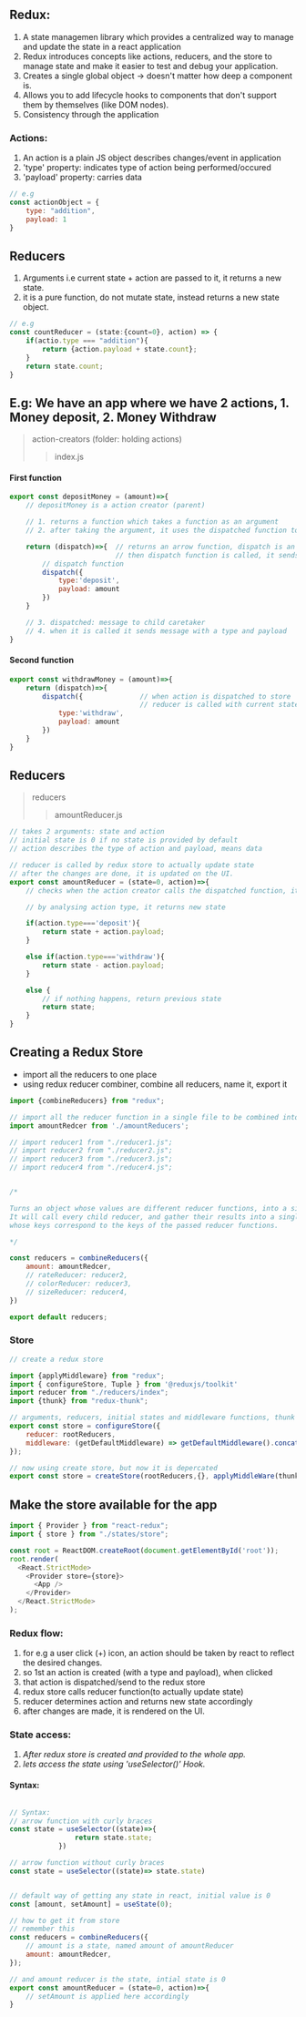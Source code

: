 ## Redux: 
1. A state managemen library which provides a centralized way to manage and update the state in a react application
2. Redux introduces concepts like actions, reducers, and the store to manage state and make it easier to test and debug your application.
3. Creates a single global object -> doesn't matter how deep a component is.
4. Allows you to add lifecycle hooks to components that don't support them by themselves (like DOM nodes).
5. Consistency through the application

### Actions: 
1. An action is a plain JS object describes changes/event in application
2. 'type' property: indicates type of action being performed/occured
3. 'payload' property: carries data
```javascript
// e.g 
const actionObject = {
    type: "addition",
    payload: 1
}
```

## Reducers
1. Arguments i.e current state + action are passed to it, it returns a new state.
2. it is a pure function, do not mutate state, instead returns a new state object.
```javascript
// e.g 
const countReducer = (state:{count=0}, action) => {
    if(actio.type === "addition"){
        return {action.payload + state.count};
    }
    return state.count;
}
```

## E.g: We have an app where we have 2 actions, 1. Money deposit, 2. Money Withdraw

> action-creators (folder: holding actions) 
>> index.js

#### First function

``` js
export const depositMoney = (amount)=>{
    // depositMoney is a action creator (parent)

    // 1. returns a function which takes a function as an argument 
    // 2. after taking the argument, it uses the dispatched function to send an action to store

    return (dispatch)=>{  // returns an arrow function, dispatch is an argument to it
                          // then dispatch function is called, it sends the action to store
        // dispatch function
        dispatch({
            type:'deposit',
            payload: amount
        })
    }

    // 3. dispatched: message to child caretaker
    // 4. when it is called it sends message with a type and payload
}


```

#### Second function

``` js
export const withdrawMoney = (amount)=>{
    return (dispatch)=>{
        dispatch({              // when action is dispatched to store
                                // reducer is called with current state & action to produce next state
            type:'withdraw',
            payload: amount
        })
    }
}
```


## Reducers 

> reducers
>> amountReducer.js

```js
// takes 2 arguments: state and action
// initial state is 0 if no state is provided by default
// action describes the type of action and payload, means data

// reducer is called by redux store to actually update state
// after the changes are done, it is updated on the UI.
export const amountReducer = (state=0, action)=>{
    // checks when the action creator calls the dispatched function, it is determined here, by reducer

    // by analysing action type, it returns new state

    if(action.type==='deposit'){
        return state + action.payload;
    }

    else if(action.type==='withdraw'){
        return state - action.payload;
    }

    else {
        // if nothing happens, return previous state
        return state;
    }
}
```

## Creating a Redux Store

- import all the reducers to one place
- using redux reducer combiner, combine all reducers, name it, export it

```js
import {combineReducers} from "redux";

// import all the reducer function in a single file to be combined into a single function 
import amountRedcer from './amountReducers';

// import reducer1 from "./reducer1.js";
// import reducer2 from "./reducer2.js";
// import reducer3 from "./reducer3.js";
// import reducer4 from "./reducer4.js";


/*

Turns an object whose values are different reducer functions, into a single reducer function. 
It will call every child reducer, and gather their results into a single state object,
whose keys correspond to the keys of the passed reducer functions.

*/

const reducers = combineReducers({
    amount: amountRedcer,
    // rateReducer: reducer2,
    // colorReducer: reducer3,
    // sizeReducer: reducer4,
})

export default reducers;
```

### Store

```js
// create a redux store

import {applyMiddleware} from "redux";
import { configureStore, Tuple } from '@reduxjs/toolkit'
import reducer from "./reducers/index";
import {thunk} from "redux-thunk";

// arguments, reducers, initial states and middleware functions, thunk is used for async functions implementations
export const store = configureStore({
    reducer: rootReducers,
    middleware: (getDefaultMiddleware) => getDefaultMiddleware().concat(thunk),
});

// now using create store, but now it is depercated 
export const store = createStore(rootReducers,{}, applyMiddleWare(thunk));
```


## Make the store available for the app
```js
import { Provider } from "react-redux";
import { store } from "./states/store";

const root = ReactDOM.createRoot(document.getElementById('root'));
root.render(
  <React.StrictMode>
    <Provider store={store}>
      <App />
    </Provider>
  </React.StrictMode>
);

```

### Redux flow:

1. for e.g a user click (+) icon, an action should be taken by react to reflect the desired changes.
2. so 1st an action is created (with a type and payload), when clicked
3. that action is dispatched/send to the redux store
4. redux store calls reducer function(to actually update state)
5. reducer determines action and returns new state accordingly
6. after changes are made, it is rendered on the UI.

### State access: 

1. _After redux store is created and provided to the whole app._
2. _lets access the state using 'useSelector()' Hook._

#### Syntax:
```javascript

// Syntax: 
// arrow function with curly braces
const state = useSelector((state)=>{
                return state.state;
            })

// arrow function without curly braces
const state = useSelector((state)=> state.state)


// default way of getting any state in react, initial value is 0 
const [amount, setAmount] = useState(0);    

// how to get it from store
// remember this
const reducers = combineReducers({
    // amount is a state, named amount of amountReducer
    amount: amountRedcer,
});

// and amount reducer is the state, intial state is 0
export const amountReducer = (state=0, action)=>{
    // setAmount is applied here accordingly
}
```